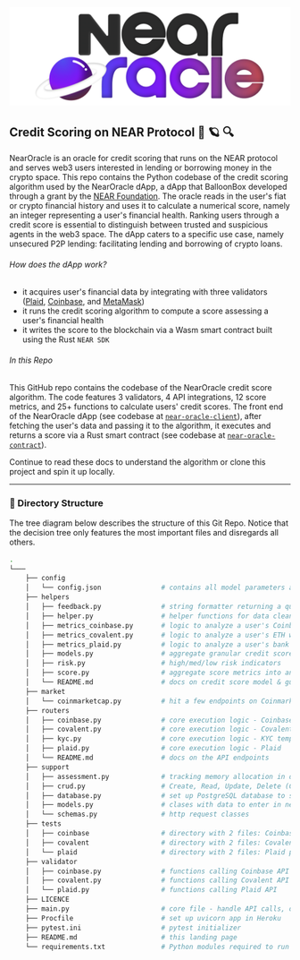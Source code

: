 <p align="center">
  <a href="https://near.org/">
    <img alt="Near" src="https://github.com/BalloonBox-Inc/near-oracle-algorithm/blob/dev/images/logo_NearOracle.png" width="700" />
  </a>
</p>

## Credit Scoring on NEAR Protocol 🔮 :ringed_planet: :mag:

NearOracle is an oracle for credit scoring that runs on the NEAR protocol and serves web3 users interested in lending or borrowing money in the crypto space. This repo contains the Python codebase of the credit scoring algorithm used by the NearOracle dApp, a dApp that BalloonBox developed through a grant by the [NEAR Foundation](https://near.foundation/). The oracle reads in the user's fiat or crypto financial history and uses it to calculate a numerical score, namely an integer representing a user's financial health. Ranking users through a credit score is essential to distinguish between trusted and suspicious agents in the web3 space. The dApp caters to a specific use case, namely unsecured P2P lending: facilitating lending and borrowing of crypto loans.

###### How does the dApp work?

- it acquires user's financial data by integrating with three validators ([Plaid](https://dashboard.plaid.com/overview), [Coinbase](https://developers.coinbase.com/), and [MetaMask](https://metamask.io/))
- it runs the credit scoring algorithm to compute a score assessing a user's financial health
- it writes the score to the blockchain via a Wasm smart contract built using the Rust `NEAR SDK`

###### In this Repo

This GitHub repo contains the codebase of the NearOracle credit score algorithm. The code features 3 validators, 4 API integrations, 12 score metrics, and 25+ functions to calculate users' credit scores. The front end of the NearOracle dApp (see codebase at [`near-oracle-client`](https://github.com/BalloonBox-Inc/near-oracle-client)), after fetching the user's data and passing it to the algorithm, it executes and returns a score via a Rust smart contract (see codebase at [`near-oracle-contract`](https://github.com/BalloonBox-Inc/near-oracle-contract)).

Continue to read these docs to understand the algorithm or clone this project and spin it up locally.

---


### :octopus: Directory Structure
The tree diagram below describes the structure of this Git Repo. Notice that the decision tree only features the most important files and disregards all others.

```bash
.
└───
    ├── config
    │   └── config.json               # contains all model parameters and weights - tune this file to alter the model
    ├── helpers
    │   ├── feedback.py               # string formatter returning a qualitative score feedback
    │   ├── helper.py                 # helper functions for data cleaning
    │   ├── metrics_coinbase.py       # logic to analyze a user's Coinbase account data
    │   ├── metrics_covalent.py       # logic to analyze a user's ETH wallet data (powered by Covalent)
    │   ├── metrics_plaid.py          # logic to analyze a user's bank account data (powered by Plaid)
    │   ├── models.py                 # aggregate granular credit score logic into 4 metrics
    │   ├── risk.py                   # high/med/low risk indicators
    │   ├── score.py                  # aggregate score metrics into an actual credit score
    │   └── README.md                 # docs on credit score model & guideline to clone project
    ├── market
    │   └── coinmarketcap.py          # hit a few endpoints on Coinmarketcap (live exchange rate & top cryptos)
    ├── routers
    │   ├── coinbase.py               # core execution logic - Coinbase
    │   ├── covalent.py               # core execution logic - Covalent
    │   ├── kyc.py                    # core execution logic - KYC template
    │   ├── plaid.py                  # core execution logic - Plaid
    │   └── README.md                 # docs on the API endpoints
    ├── support
    │   ├── assessment.py             # tracking memory allocation in database
    │   ├── crud.py                   # Create, Read, Update, Delete (CRUD) - database handler
    │   ├── database.py               # set up PostgreSQL database to store computed scores
    │   ├── models.py                 # clases with data to enter in new row of database
    │   └── schemas.py                # http request classes
    ├── tests
    │   ├── coinbase                  # directory with 2 files: Coinbase pytests & dummy test data json
    │   ├── covalent                  # directory with 2 files: Covalent pytests & dummy test data json
    │   └── plaid                     # directory with 2 files: Plaid pytests & dummy test data json
    ├── validator
    │   ├── coinbase.py               # functions calling Coinbase API
    │   ├── covalent.py               # functions calling Covalent API
    │   └── plaid.py                  # functions calling Plaid API
    ├── LICENCE
    ├── main.py                       # core file - handle API calls, directing them to the router folder
    ├── Procfile                      # set up uvicorn app in Heroku
    ├── pytest.ini                    # pytest initializer
    ├── README.md                     # this landing page
    └── requirements.txt              # Python modules required to run this project
```
